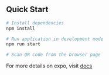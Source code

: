 <!-- # Audio Book [![Open Source Love](https://badges.frapsoft.com/os/v2/open-source.svg?v=103)](https://github.com/ellerbrock/open-source-badges/)
A simple moblie audio book app created using expo react-native. Video demo [here](https://youtu.be/eALArnbyPIQ)
 -->

## Quick Start

``` bash
# Install dependencies 
npm install

# Run application in development mode
npm run start

# Scan QR code from the browser page
```
For more details on expo, visit [docs](https://docs.expo.io)
<!-- 
### Screenshots of app

![](https://github.com/manjillama/audio-book-app/blob/master/assets/ss1.PNG)
![alt tag](https://github.com/manjillama/audio-book-app/blob/master/assets/ss2.PNG)
![alt tag](https://github.com/manjillama/audio-book-app/blob/master/assets/ss3.PNG)
![alt tag](https://github.com/manjillama/audio-book-app/blob/master/assets/ss4.PNG)
![alt tag](https://github.com/manjillama/audio-book-app/blob/master/assets/ss5.PNG)

## Author
[Manjil Tamang](https://www.linkedin.com/in/manjiltamang/) -->
